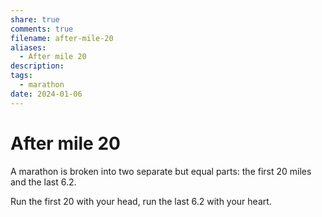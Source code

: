 ```yaml
---
share: true
comments: true
filename: after-mile-20
aliases:
  - After mile 20
description: 
tags:
  - marathon
date: 2024-01-06
---
```

# After mile 20
A marathon is broken into two separate but equal parts: the first 20 miles and the last 6.2.

Run the first 20 with your head, run the last 6.2 with your heart.